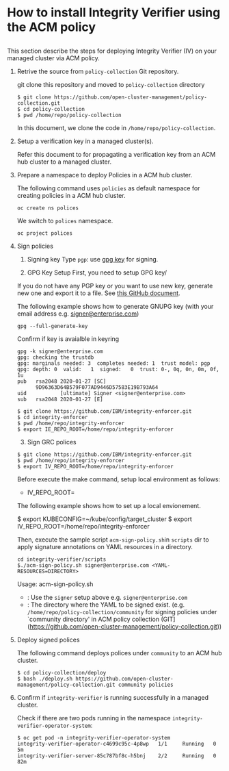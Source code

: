 
# How to install Integrity Verifier using the ACM policy

## 

This section describe the steps for deploying Integrity Verifier (IV) on your managed cluster via ACM policy.

1. Retrive the source from `policy-collection` Git repository.

    git clone this repository and moved to `policy-collection` directory

    ```
    $ git clone https://github.com/open-cluster-management/policy-collection.git
    $ cd policy-collection
    $ pwd /home/repo/policy-collection
    ```
    In this document, we clone the code in `/home/repo/policy-collection`.
    
  
2. Setup a verification key in a managed cluster(s).

   Refer this document to for propagating a verification key from an ACM hub cluster to a managed cluster.

      
4.  Prepare a namespace to deploy Policies in a ACM hub cluster. 

    The following command uses `policies` as default namespace for creating policies in a ACM hub cluster. 
    ```
    oc create ns polices 
    
    ```
    We switch to `polices` namespace.
    ```
    oc project polices
    ```        
   
5. Sign policies
    
   1. Signing key Type
    `pgp`: use [gpg key](https://www.gnupg.org/index.html) for signing.
   
   2. GPG Key Setup
    First, you need to setup GPG key/

    If you do not have any PGP key or you want to use new key, generate new one and export it to a file. See [this GitHub document](https://docs.github.com/en/free-pro-team@latest/github/authenticating-to-github/generating-a-new-gpg-key).

    The following example shows how to generate GNUPG key (with your email address e.g. signer@enterprise.com)

    ```
    gpg --full-generate-key

    ```

    Confirm if key is avaialble in keyring

    ```
    gpg -k signer@enterprise.com
    gpg: checking the trustdb
    gpg: marginals needed: 3  completes needed: 1  trust model: pgp
    gpg: depth: 0  valid:   1  signed:   0  trust: 0-, 0q, 0n, 0m, 0f, 1u
    pub   rsa2048 2020-01-27 [SC]
          9D96363D64B579F077AD9446D57583E19B793A64
    uid           [ultimate] Signer <signer@enterprise.com>
    sub   rsa2048 2020-01-27 [E]

    ```

    ```
    $ git clone https://github.com/IBM/integrity-enforcer.git
    $ cd integrity-enforcer
    $ pwd /home/repo/integrity-enforcer
    $ export IE_REPO_ROOT=/home/repo/integrity-enforcer

    ```
   
   3. Sign GRC polices
     
     ```
     $ git clone https://github.com/IBM/integrity-enforcer.git
     $ pwd /home/repo/integrity-enforcer
     $ export IV_REPO_ROOT=/home/repo/integrity-enforcer
     ```
     
     Before execute the make command, setup local environment as follows:
     - IV_REPO_ROOT=<set absolute path of the root directory of cloned integrity-verifier source repository>
    
     The following example shows how to set up a local envionement.

     $ export KUBECONFIG=~/kube/config/target_cluster
     $ export IV_REPO_ROOT=/home/repo/integrity-enforcer

     Then, execute the sample script `acm-sign-policy.sh`in `scripts` dir to apply signature annotations on YAML resources in a directory.
    
     ```
     cd integrity-verifier/scripts
     $./acm-sign-policy.sh signer@enterprise.com <YAML-RESOURCES=DIRECTORY>
     ```
     
     Usage: acm-sign-policy.sh <signer> <YAML files directory>
      - <signer>: Use the `signer` setup above e.g. `signer@enterprise.com`
      - <YAML files directory>:  The directory where the YAML to be signed exist. (e.g. `/home/repo/policy-collection/community`  for signing policies under `community directory' in ACM policy collection (GIT] (https://github.com/open-cluster-management/policy-collection.git))
     
    
6. Deploy signed polices

    The following command deploys polices under `community` to an ACM hub cluster.
      
    ```
    $ cd policy-collection/deploy
    $ bash ./deploy.sh https://github.com/open-cluster-management/policy-collection.git community policies
    ```
      
7. Confirm if `integrity-verifier` is running successfully in a managed cluster.
    
    Check if there are two pods running in the namespace `integrity-verifier-operator-system`: 
        
    ```
    $ oc get pod -n integrity-verifier-operator-system
    integrity-verifier-operator-c4699c95c-4p8wp   1/1     Running   0          5m
    integrity-verifier-server-85c787bf8c-h5bnj    2/2     Running   0          82m
    ```      
    
    
